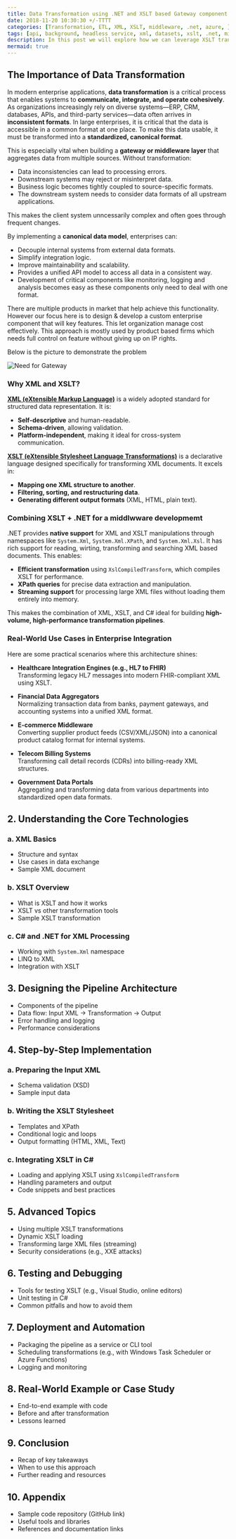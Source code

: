 ```yaml
---
title: Data Transformation using .NET and XSLT based Gateway component.
date: 2018-11-20 10:30:30 +/-TTTT
categories: [Transformation, ETL, XML, XSLT, middleware, .net, azure, ]
tags: [api, background, headless service, xml, datasets, xslt, .net, middleware]     # TAG names should always be lowercase
description: In this post we will explore how we can leverage XSLT transformation to build an transformation pipeline in .NET. It will showcase a extract, transform and load scenario for a custom datasource.
mermaid: true
---
```


## The Importance of Data Transformation

In modern enterprise applications, **data transformation** is a critical process that enables systems to **communicate, integrate, and operate cohesively**. As organizations increasingly rely on diverse systems—ERP, CRM, databases, APIs, and third-party services—data often arrives in **inconsistent formats**. In large enterprises, it is critical that the data is accessible in a common format at one place. To make this data usable, it must be transformed into a **standardized, canonical format**.

This is especially vital when building a **gateway or middleware layer** that aggregates data from multiple sources. Without transformation:

- Data inconsistencies can lead to processing errors.
- Downstream systems may reject or misinterpret data.
- Business logic becomes tightly coupled to source-specific formats.
- The downstream system needs to consider data formats of all upstream applications.

This makes the client system unncessarily complex and often goes through frequent changes.

By implementing a **canonical data model**, enterprises can:

- Decouple internal systems from external data formats.
- Simplify integration logic.
- Improve maintainability and scalability.
- Provides a unified API model to access all data in a consistent way.
- Development of critical components like monitoring, logging and analysis becomes easy as these components only need to deal with one format.

There are multiple products in market that help achieve this functionality. However our focus here is to design & develop a custom enterprise component that will key features. This let organization manage cost effectively. This approach is mostly used by product based firms which needs full control on feature without giving up on IP rights.

Below is the picture to demonstrate the problem

![Need for Gateway](/assets/images/posts/2018-11-20/image.png)

### Why XML and XSLT?

**[XML (eXtensible Markup Language)](https://en.wikipedia.org/wiki/XML)** is a widely adopted standard for structured data representation. It is:

- **Self-descriptive** and human-readable.
- **Schema-driven**, allowing validation.
- **Platform-independent**, making it ideal for cross-system communication.

**[XSLT (eXtensible Stylesheet Language Transformations)](https://en.wikipedia.org/wiki/XSLT)** is a declarative language designed specifically for transforming XML documents. It excels in:

- **Mapping one XML structure to another**.
- **Filtering, sorting, and restructuring data**.
- **Generating different output formats** (XML, HTML, plain text).

### Combining XSLT + .NET for a middlwware developmemt

.NET provides **native support** for XML and XSLT manipulations through namespaces like `System.Xml`, `System.Xml.XPath`, and `System.Xml.Xsl`. It has rich support for reading, wirting, transforming and searching XML based documents. This enables:

- **Efficient transformation** using `XslCompiledTransform`, which compiles XSLT for performance.
- **XPath queries** for precise data extraction and manipulation.
- **Streaming support** for processing large XML files without loading them entirely into memory.

This makes the combination of XML, XSLT, and C# ideal for building **high-volume, high-performance transformation pipelines**.

### Real-World Use Cases in Enterprise Integration

Here are some practical scenarios where this architecture shines:

- **Healthcare Integration Engines (e.g., HL7 to FHIR)**  
  Transforming legacy HL7 messages into modern FHIR-compliant XML using XSLT.

- **Financial Data Aggregators**  
  Normalizing transaction data from banks, payment gateways, and accounting systems into a unified XML format.

- **E-commerce Middleware**  
  Converting supplier product feeds (CSV/XML/JSON) into a canonical product catalog format for internal systems.

- **Telecom Billing Systems**  
  Transforming call detail records (CDRs) into billing-ready XML structures.

- **Government Data Portals**  
  Aggregating and transforming data from various departments into standardized open data formats.

## 2. Understanding the Core Technologies

### a. XML Basics

- Structure and syntax
- Use cases in data exchange
- Sample XML document

### b. XSLT Overview

- What is XSLT and how it works
- XSLT vs other transformation tools
- Sample XSLT transformation

### c. C# and .NET for XML Processing

- Working with `System.Xml` namespace
- LINQ to XML
- Integration with XSLT

## 3. Designing the Pipeline Architecture

- Components of the pipeline
- Data flow: Input XML → Transformation → Output
- Error handling and logging
- Performance considerations

## 4. Step-by-Step Implementation

### a. Preparing the Input XML

- Schema validation (XSD)
- Sample input data

### b. Writing the XSLT Stylesheet

- Templates and XPath
- Conditional logic and loops
- Output formatting (HTML, XML, Text)

### c. Integrating XSLT in C#

- Loading and applying XSLT using `XslCompiledTransform`
- Handling parameters and output
- Code snippets and best practices

## 5. Advanced Topics

- Using multiple XSLT transformations
- Dynamic XSLT loading
- Transforming large XML files (streaming)
- Security considerations (e.g., XXE attacks)

## 6. Testing and Debugging

- Tools for testing XSLT (e.g., Visual Studio, online editors)
- Unit testing in C#
- Common pitfalls and how to avoid them

## 7. Deployment and Automation

- Packaging the pipeline as a service or CLI tool
- Scheduling transformations (e.g., with Windows Task Scheduler or Azure Functions)
- Logging and monitoring

## 8. Real-World Example or Case Study

- End-to-end example with code
- Before and after transformation
- Lessons learned

## 9. Conclusion

- Recap of key takeaways
- When to use this approach
- Further reading and resources

## 10. Appendix

- Sample code repository (GitHub link)
- Useful tools and libraries
- References and documentation links
